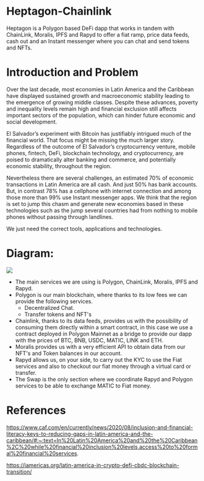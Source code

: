 # Heptagon-Chainlink

Heptagon is a Polygon based DeFi dapp that works in tandem with ChainLink, Moralis, IPFS and Rapyd to offer a fiat ramp, price data feeds, cash out and an Instant messenger where you can chat and send tokens and NFTs. 

# Introduction and Problem

Over the last decade, most economies in Latin America and the Caribbean have displayed sustained growth and macroeconomic stability leading to the emergence of growing middle classes. Despite these advances, poverty and inequality levels remain high and financial exclusion still affects important sectors of the population, which can hinder future economic and social development.

El Salvador’s experiment with Bitcoin has justifiably intrigued much of the financial world. That focus might be missing the much larger story. Regardless of the outcome of El Salvador’s cryptocurrency venture, mobile phones, fintech, DeFi, blockchain technology, and cryptocurrency, are poised to dramatically alter banking and commerce, and potentially economic stability, throughout the region.

Nevertheless there are several challenges, an estimated 70% of economic transactions in Latin America are all cash. And just 50% has bank accounts. But, in contrast 78% has a cellphone with internet connection and among those more than 99% use Instant messenger apps. We think that the region is set to jump this chasm and generate new economies based in these technologies such as the jump several countries had from nothing to mobile phones without passing through landlines.

We just need the correct tools, applications and technologies.

# Diagram:

<img src="https://i.ibb.co/SfCYnPG/Scheme-drawio-3.png">

- The main services we are using is Polygon, ChainLink, Moralis, IPFS and Rapyd.
- Polygon is our main blockchain, where thanks to its low fees we can provide the following services.
  - Decentralized Chat.
  - Transfer tokens and NFT's
 - Chainlink, thanks to its data feeds, provides us with the possibility of consuming them directly within a smart contract, in this case we use a contract deployed in Polygon Mainnet as a bridge to provide our dapp with the prices of BTC, BNB, USDC, MATIC, LINK and ETH.
- Moralis provides us with a very efficient API to obtain data from our NFT's and Token balances in our account.
- Rapyd allows us, on your side, to carry out the KYC to use the Fiat services and also to checkout our fiat money through a virtual card or transfer.
- The Swap is the only section where we coordinate Rapyd and Polygon services to be able to exchange MATIC to Fiat money.

# References

https://www.caf.com/en/currently/news/2020/08/inclusion-and-financial-literacy-keys-to-reducing-gaps-in-latin-america-and-the-caribbean/#:~:text=In%20Latin%20America%20and%20the%20Caribbean%2C%20while%20financial%20inclusion%20levels,access%20to%20formal%20financial%20services.

https://iamericas.org/latin-america-in-crypto-defi-cbdc-blockchain-transition/
